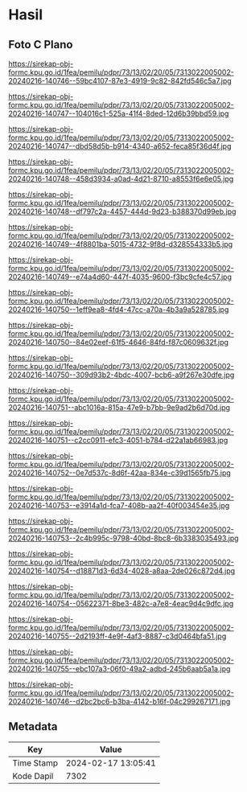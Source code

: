 # Hasil

## Foto C Plano

https://sirekap-obj-formc.kpu.go.id/1fea/pemilu/pdpr/73/13/02/20/05/7313022005002-20240216-140746--59bc4107-87e3-4919-9c82-842fd546c5a7.jpg

https://sirekap-obj-formc.kpu.go.id/1fea/pemilu/pdpr/73/13/02/20/05/7313022005002-20240216-140747--104016c1-525a-41f4-8ded-12d6b39bbd59.jpg

https://sirekap-obj-formc.kpu.go.id/1fea/pemilu/pdpr/73/13/02/20/05/7313022005002-20240216-140747--dbd58d5b-b914-4340-a652-feca85f36d4f.jpg

https://sirekap-obj-formc.kpu.go.id/1fea/pemilu/pdpr/73/13/02/20/05/7313022005002-20240216-140748--458d3934-a0ad-4d21-8710-a8553f6e6e05.jpg

https://sirekap-obj-formc.kpu.go.id/1fea/pemilu/pdpr/73/13/02/20/05/7313022005002-20240216-140748--df797c2a-4457-444d-9d23-b388370d99eb.jpg

https://sirekap-obj-formc.kpu.go.id/1fea/pemilu/pdpr/73/13/02/20/05/7313022005002-20240216-140749--4f8801ba-5015-4732-9f8d-d328554333b5.jpg

https://sirekap-obj-formc.kpu.go.id/1fea/pemilu/pdpr/73/13/02/20/05/7313022005002-20240216-140749--e74a4d60-447f-4035-9600-f3bc9cfe4c57.jpg

https://sirekap-obj-formc.kpu.go.id/1fea/pemilu/pdpr/73/13/02/20/05/7313022005002-20240216-140750--1eff9ea8-4fd4-47cc-a70a-4b3a9a528785.jpg

https://sirekap-obj-formc.kpu.go.id/1fea/pemilu/pdpr/73/13/02/20/05/7313022005002-20240216-140750--84e02eef-61f5-4646-84fd-f87c0609632f.jpg

https://sirekap-obj-formc.kpu.go.id/1fea/pemilu/pdpr/73/13/02/20/05/7313022005002-20240216-140750--309d93b2-4bdc-4007-bcb6-a9f267e30dfe.jpg

https://sirekap-obj-formc.kpu.go.id/1fea/pemilu/pdpr/73/13/02/20/05/7313022005002-20240216-140751--abc1016a-815a-47e9-b7bb-9e9ad2b6d70d.jpg

https://sirekap-obj-formc.kpu.go.id/1fea/pemilu/pdpr/73/13/02/20/05/7313022005002-20240216-140751--c2cc0911-efc3-4051-b784-d22a1ab66983.jpg

https://sirekap-obj-formc.kpu.go.id/1fea/pemilu/pdpr/73/13/02/20/05/7313022005002-20240216-140752--0e7d537c-8d6f-42aa-834e-c39d1565fb75.jpg

https://sirekap-obj-formc.kpu.go.id/1fea/pemilu/pdpr/73/13/02/20/05/7313022005002-20240216-140753--e3914a1d-fca7-408b-aa2f-40f003454e35.jpg

https://sirekap-obj-formc.kpu.go.id/1fea/pemilu/pdpr/73/13/02/20/05/7313022005002-20240216-140753--2c4b995c-9798-40bd-8bc8-6b3383035493.jpg

https://sirekap-obj-formc.kpu.go.id/1fea/pemilu/pdpr/73/13/02/20/05/7313022005002-20240216-140754--d18871d3-6d34-4028-a8aa-2de026c872d4.jpg

https://sirekap-obj-formc.kpu.go.id/1fea/pemilu/pdpr/73/13/02/20/05/7313022005002-20240216-140754--05622371-8be3-482c-a7e8-4eac9d4c9dfc.jpg

https://sirekap-obj-formc.kpu.go.id/1fea/pemilu/pdpr/73/13/02/20/05/7313022005002-20240216-140755--2d2193ff-4e9f-4af3-8887-c3d0464bfa51.jpg

https://sirekap-obj-formc.kpu.go.id/1fea/pemilu/pdpr/73/13/02/20/05/7313022005002-20240216-140755--ebc107a3-06f0-49a2-adbd-245b6aab5a1a.jpg

https://sirekap-obj-formc.kpu.go.id/1fea/pemilu/pdpr/73/13/02/20/05/7313022005002-20240216-140746--d2bc2bc6-b3ba-4142-b16f-04c299267171.jpg


## Metadata

| Key        | Value               |
| ---------- | ------------------- |
| Time Stamp | 2024-02-17 13:05:41 |
| Kode Dapil | 7302                |



